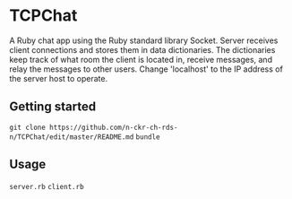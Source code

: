 # TCPChat

A Ruby chat app using the Ruby standard library Socket. Server receives client connections and stores them in data dictionaries. The dictionaries keep track of what room the client is located in, receive messages, and relay the messages to other users. Change 'localhost' to the IP address of the server host to operate. 

## Getting started

`git clone https://github.com/n-ckr-ch-rds-n/TCPChat/edit/master/README.md`
`bundle`

## Usage

`server.rb`
`client.rb`

